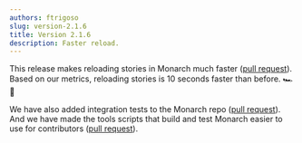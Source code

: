 ```yaml
---
authors: ftrigoso
slug: version-2.1.6
title: Version 2.1.6
description: Faster reload.
---
```


This release makes reloading stories in Monarch much faster 
([pull request](https://github.com/Dropsource/monarch/pull/90)). Based on 
our metrics, reloading stories is 10 seconds faster than before. 🏎 🚀

We have also added integration tests to the Monarch repo 
([pull request](https://github.com/Dropsource/monarch/pull/93)). 
And we have made the tools scripts that build and test Monarch easier 
to use for contributors 
([pull request](https://github.com/Dropsource/monarch/pull/95)).
